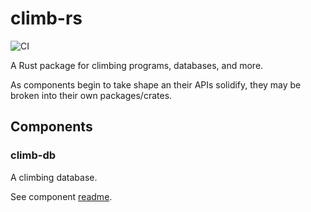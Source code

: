 # climb-rs

![CI](https://github.com/lgrosz/climb-rs/actions/workflows/ci.yml/badge.svg)

A Rust package for climbing programs, databases, and more.

As components begin to take shape an their APIs solidify, they may be broken
into their own packages/crates.

## Components

### climb-db

A climbing database.

See component [readme](./climb-db/README.md).

